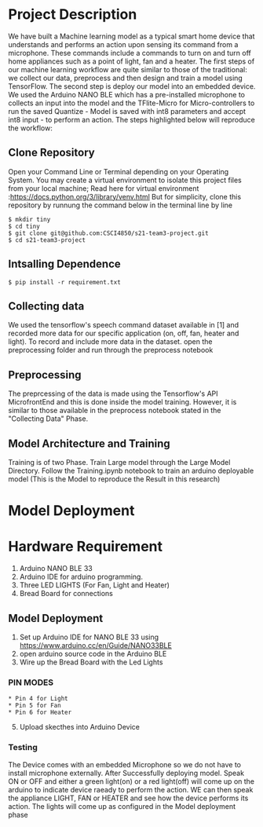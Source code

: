 
# Project Description

We have built a Machine learning model as a typical smart home device that understands and performs an action upon sensing its command from a microphone. These commands include a commands to turn on and turn off home appliances such as a point of light, fan and a heater. The first steps of our machine learning workflow are quite similar to those of the traditional: we collect our data, preprocess and then design and train a model using TensorFlow. The second step is deploy our model into an embedded device. We used the Arduino NANO BLE which has a pre-installed microphone to collects an input into the model and the TFlite-Micro for Micro-controllers to run the saved Quantize - Model is saved with int8 parameters and accept int8 input - to perform an action.
The steps highlighted below will reproduce the workflow:
## Clone Repository
Open your Command Line or Terminal depending on your Operating System. You may create a virtual environment to isolate this project files from your local machine;
Read here for virtual environment :https://docs.python.org/3/library/venv.html
But for simplicity, clone this repository by runnung the command below in the terminal line by line
```
$ mkdir tiny
$ cd tiny
$ git clone git@github.com:CSCI4850/s21-team3-project.git
$ cd s21-team3-project
```
## Intsalling Dependence
```
$ pip install -r requirement.txt
```

## Collecting data
We used the tensorflow's speech command dataset available in [1] and recorded more data for our specific application (on, off, fan, heater and light). To record and include more data in the dataset. open the preprocessing folder and run through the preprocess notebook
## Preprocessing
The preprcessing of the data is made using the Tensorflow's API MicrofrontEnd and this is done inside the model training. However, it is similar to those available in the preprocess notebook stated in the "Collecting Data" Phase.

## Model Architecture and Training
Training is of two Phase. Train Large model through the Large Model Directory.
Follow the Training.ipynb notebook to train an arduino deployable model (This is the Model to reproduce the Result in this research)

# Model Deployment
# Hardware Requirement
1. Arduino NANO BLE 33
2. Arduino IDE for arduino programming. 
3. Three LED LIGHTS (For Fan, Light and Heater)
4. Bread Board for connections

## Model Deployment
1. Set up Arduino IDE  for NANO BLE 33 using https://www.arduino.cc/en/Guide/NANO33BLE
2. open arduino source code in the Arduino BLE
4. Wire up the Bread Board with the Led Lights
  ### PIN MODES
    * Pin 4 for Light
    * Pin 5 for Fan
    * Pin 6 for Heater
 5. Upload skecthes into Arduino Device
 
 ### Testing
 The Device comes with an embedded Microphone so we do not have to install microphone externally. After Successfully deploying model. Speak ON or OFF and either a green light(on) or a red light(off) will come up on the arduino to indicate device raeady to perform the action. WE can then speak the appliance LIGHT, FAN or HEATER and see how the device performs its action. The lights will come up as configured in the Model deployment phase
